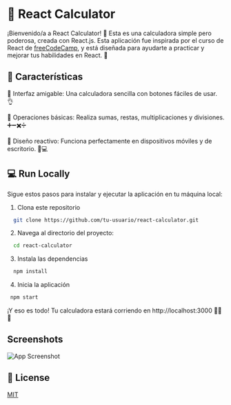 
# 🧮 React Calculator
¡Bienvenido/a a React Calculator! 🎉 Esta es una calculadora simple pero poderosa, creada con React.js. Esta aplicación fue inspirada por el curso de React de [freeCodeCamp](https://www.youtube.com/watch?v=6Jfk8ic3KVk&t=19606s), y está diseñada para ayudarte a practicar y mejorar tus habilidades en React. 🚀


## 🚀 Características
🔷 Interfaz amigable: Una calculadora sencilla con botones fáciles de usar. 👌

🔷 Operaciones básicas: Realiza sumas, restas, multiplicaciones y divisiones. ➕➖✖️➗

🔷 Diseño reactivo: Funciona perfectamente en dispositivos móviles y de escritorio. 📱💻




##  💻 Run Locally

Sigue estos pasos para instalar y ejecutar la aplicación en tu máquina local:

1. Clona este repositorio
```bash
  git clone https://github.com/tu-usuario/react-calculator.git
```

2. Navega al directorio del proyecto:

```bash
  cd react-calculator
```

3. Instala las dependencias

```bash
  npm install
```

4. Inicia la aplicación

```bash
 npm start

```

¡Y eso es todo! Tu calculadora estará corriendo en http://localhost:3000 🏃‍♂️💨
## Screenshots

![App Screenshot](https://via.placeholder.com/468x300?text=App+Screenshot+Here)


## 📝 License

[MIT](https://choosealicense.com/licenses/mit/)


